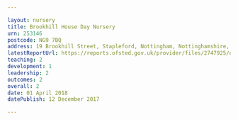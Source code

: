 ```yaml
---

layout: nursery
title: Brookhill House Day Nursery
urn: 253146
postcode: NG9 7BQ
address: 19 Brookhill Street, Stapleford, Nottingham, Nottinghamshire, NG9 7BQ
latestReportUrl: https://reports.ofsted.gov.uk/provider/files/2747925/urn/253146.pdf
teaching: 2
development: 1
leadership: 2
outcomes: 2
overall: 2
date: 01 April 2018 
datePublish: 12 December 2017

---
```

